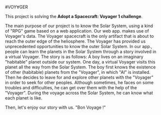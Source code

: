 #VOY∀GER

This project is solving the __Adopt a Spacecraft: Voyager 1 challenge__.

The main purpose of our project is to know the Solar System, using a kind of "RPG" game based on a web application. Our web app. makes use of Voyager's data. The Voyager spacecraft is the only artifact that is about to reach the outer edge of the heliosphere. The Voyager has provided us unprecedented opportunities to know the outer Solar System. In our app., people can learn the planets in the Solar System through a story involved in a virtual Voyager. The story is as follows:  A boy lives on an imaginary "habitable" planet outside our system. One day, a virtual Voyager visits this planet all the way from the Solar System. The boy first knows the existence of other (habitable) planets from the "Voyager", in which "AI" is installed. Then he decides to leave for and explore other planets with the "Voyager" in order to seek for other peoples. Although sometimes, he faces on some troubles and difficulties, he can get over them with the help of the "Voyager". During the voyage across the Solar System, he can know what each planet is like.

Then, let's enjoy our story with us. "Bon Voyage !"
